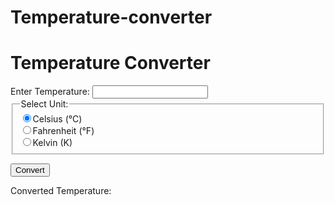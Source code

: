 # Temperature-converter
<!DOCTYPE html>
<html lang="en">
<head>
    <meta charset="UTF-8">
    <meta name="viewport" content="width=device-width, initial-scale=1.0">
   
</head>
<body>
    <div class="container">
        <h1>Temperature Converter</h1>
        <label for="tempInput">Enter Temperature:</label>
        <input type="number" id="tempInput" required>
 <fieldset>
            <legend>Select Unit:</legend>
            <input type="radio" name="unit" value="Celsius" checked>Celsius (°C)<br>
            <input type="radio" name="unit" value="Fahrenheit">Fahrenheit (°F)<br>
            <input type="radio" name="unit" value="Kelvin">Kelvin (K)<br>
        </fieldset>

  <button onclick="convertTemperature()">Convert</button>

   <div id="result">Converted Temperature:</div>
    </div>
</body>
</html>
